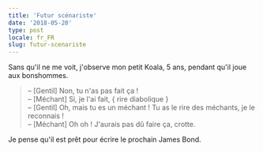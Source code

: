 ```yaml
---
title: 'Futur scénariste'
date: '2018-05-20'
type: post
locale: fr_FR
slug: futur-scenariste
---
```


Sans qu'il ne me voit, j'observe mon petit Koala, 5 ans, pendant qu'il joue aux bonshommes.

> – [Gentil] Non, tu n'as pas fait ça !  
> – [Méchant] Si, je l'ai fait, { rire diabolique }  
> – [Gentil] Oh, mais tu es un méchant ! Tu as le rire des méchants, je le reconnais !  
> – [Méchant] Oh oh ! J'aurais pas dû faire ça, crotte.

Je pense qu'il est prêt pour écrire le prochain James Bond.
